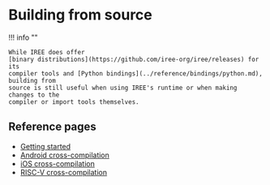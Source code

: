 # Building from source

!!! info ""

    While IREE does offer
    [binary distributions](https://github.com/iree-org/iree/releases) for its
    compiler tools and [Python bindings](../reference/bindings/python.md), building from
    source is still useful when using IREE's runtime or when making changes to the
    compiler or import tools themselves.

## Reference pages

* [Getting started](./getting-started.md)
* [Android cross-compilation](./android.md)
* [iOS cross-compilation](./ios.md)
* [RISC-V cross-compilation](./riscv.md)
